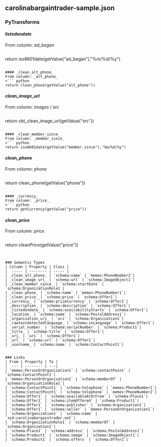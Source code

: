 ## carolinabargaintrader-sample.json

### PyTransforms
#### _listedondate_
From column: _ad_began_
>``` python
return iso8601date(getValue("ad_began"),"%m/%d/%y")
```

#### _clean_alt_phone_
From column: _alt_phone_
>``` python
return clean_phone(getValue("alt_phone"))
```

#### _clean_image_url_
From column: _images / src_
>``` python
return cbt_clean_image_url(getValue("src"))
```

#### _clean_member_since_
From column: _member_since_
>``` python
return iso8601date(getValue("member_since"),"%m/%d/%y")
```

#### _clean_phone_
From column: _phone_
>``` python
return clean_phone(getValue("phone"))
```

#### _currency_
From column: _price_
>``` python
return getCurrency(getValue("price"))
```

#### _clean_price_
From column: _price_
>``` python
return cleanPrice(getValue("price"))
```


### Semantic Types
| Column | Property | Class |
|  ----- | -------- | ----- |
| _clean_alt_phone_ | `schema:name` | `memex:PhoneNumber2`|
| _clean_image_url_ | `schema:url` | `schema:ImageObject1`|
| _clean_member_since_ | `schema:startDate` | `schema:OrganizationRole1`|
| _clean_phone_ | `schema:name` | `memex:PhoneNumber1`|
| _clean_price_ | `schema:price` | `schema:Offer1`|
| _currency_ | `schema:priceCurrency` | `schema:Offer1`|
| _description_ | `schema:description` | `schema:Offer1`|
| _listedondate_ | `schema:availabilityStarts` | `schema:Offer1`|
| _location_ | `schema:name` | `schema:PostalAddress1`|
| _organization_uri_ | `uri` | `schema:Organization1`|
| _rawtextdetectedlanguage_ | `schema:inLanguage` | `schema:Offer1`|
| _serial_number_ | `schema:serialNumber` | `schema:Product1`|
| _title_ | `schema:title` | `schema:Offer1`|
| _uri_ | `uri` | `schema:Offer1`|
| _url_ | `schema:url` | `schema:Offer1`|
| _username_ | `schema:name` | `schema:ContactPoint1`|


### Links
| From | Property | To |
|  --- | -------- | ---|
| `memex:PersonOrOrganization1` | `schema:contactPoint` | `schema:ContactPoint1`|
| `memex:PersonOrOrganization1` | `schema:memberOf` | `schema:OrganizationRole1`|
| `schema:ContactPoint1` | `schema:telephone` | `memex:PhoneNumber1`|
| `schema:ContactPoint1` | `schema:telephone` | `memex:PhoneNumber2`|
| `schema:Offer1` | `schema:availableAtOrFrom` | `schema:Place1`|
| `schema:Offer1` | `schema:itemOffered` | `schema:Product1`|
| `schema:Offer1` | `schema:publisher` | `schema:Organization1`|
| `schema:Offer1` | `schema:seller` | `memex:PersonOrOrganization1`|
| `schema:Organization1` | `schema:name` | `xsd:carolinabargaintrader.net`|
| `schema:OrganizationRole1` | `schema:memberOf` | `schema:Organization1`|
| `schema:Place1` | `schema:address` | `schema:PostalAddress1`|
| `schema:Product1` | `schema:image` | `schema:ImageObject1`|
| `schema:Product1` | `schema:offers` | `schema:Offer1`|
